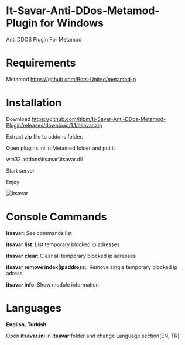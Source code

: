 
# It-Savar-Anti-DDos-Metamod-Plugin for Windows
Anti DDOS Plugin For Metamod

# Requirements
Metamod https://github.com/Bots-United/metamod-p


# Installation

Download https://github.com/ltibm/It-Savar-Anti-DDos-Metamod-Plugin/releases/download/1.1/itsavar.zip

Extract zip file to addons folder.

Open plugins.ini in Metamod folder and put it 

win32 addons\itsavar\itsavar.dll

Start server

Enjoy


![itsavar](https://user-images.githubusercontent.com/62231969/122401536-60689a00-cf85-11eb-9026-c47005bc62ce.jpg)

# Console Commands
**itsavar**: See commands list 

**itsavar list**: List temporary blocked ip adresses

**itsavar clear**: Clear all temporary blocked ip adresses

**itsavar remove index|ipaddress**:: Remove single temporary blocked ip adress

**itsavar info**: Show module information

# Languages

**English**, **Turkish**

Open **itsavar.ini** in **itsavar** folder and change Language section(EN, TR)
